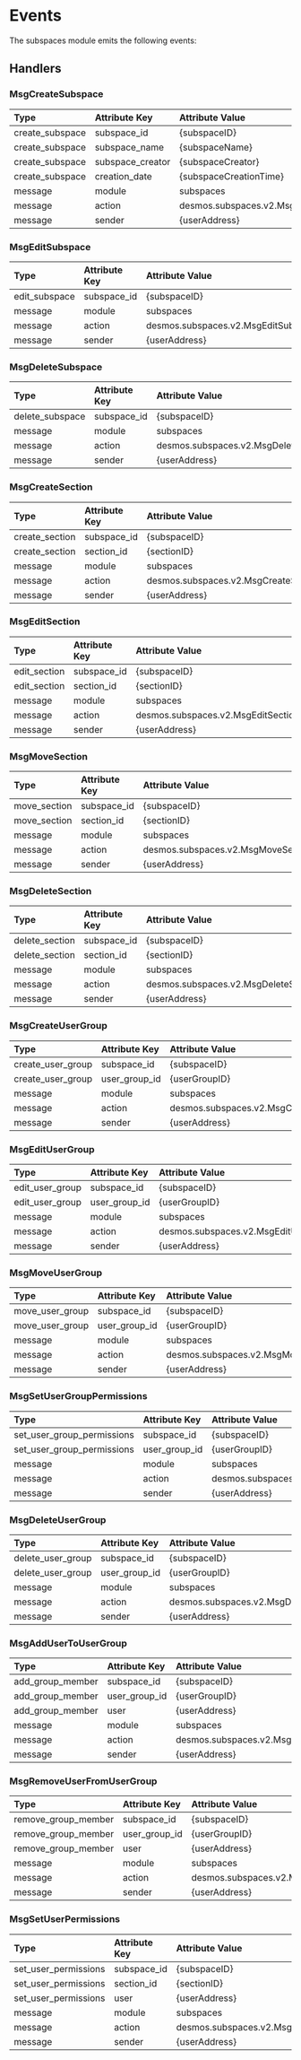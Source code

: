 <!--
order: 4
-->

# Events

The subspaces module emits the following events:

## Handlers

### MsgCreateSubspace

| **Type**        | **Attribute Key** | **Attribute Value**                   | 
|:----------------|:------------------|:--------------------------------------|
| create_subspace | subspace_id       | {subspaceID}                          |
| create_subspace | subspace_name     | {subspaceName}                        |
| create_subspace | subspace_creator  | {subspaceCreator}                     |
| create_subspace | creation_date     | {subspaceCreationTime}                |
| message         | module            | subspaces                             |
| message         | action            | desmos.subspaces.v2.MsgCreateSubspace |
| message         | sender            | {userAddress}                         |

### MsgEditSubspace

| **Type**      | **Attribute Key** | **Attribute Value**                 | 
|:--------------|:------------------|:------------------------------------|
| edit_subspace | subspace_id       | {subspaceID}                        |
| message       | module            | subspaces                           |
| message       | action            | desmos.subspaces.v2.MsgEditSubspace |
| message       | sender            | {userAddress}                       |


### MsgDeleteSubspace

| **Type**        | **Attribute Key** | **Attribute Value**                   | 
|:----------------|:------------------|:--------------------------------------|
| delete_subspace | subspace_id       | {subspaceID}                          |
| message         | module            | subspaces                             |
| message         | action            | desmos.subspaces.v2.MsgDeleteSubspace |
| message         | sender            | {userAddress}                         |

### MsgCreateSection

| **Type**       | **Attribute Key** | **Attribute Value**                   |
|:---------------|:------------------|:--------------------------------------|
| create_section | subspace_id        | {subspaceID}                          |
| create_section | section_id         | {sectionID}                           |
| message        | module             | subspaces                             |
| message        | action             | desmos.subspaces.v2.MsgCreateSection  |
| message        | sender             | {userAddress}                         |

### MsgEditSection

| **Type**     | **Attribute Key** | **Attribute Value**          | 
|:-------------|:------------------|:-----------------------------|
| edit_section | subspace_id | {subspaceID}                       |
| edit_section | section_id  | {sectionID}                        |
| message      | module      | subspaces                          |
| message      | action      | desmos.subspaces.v2.MsgEditSection |
| message      | sender      | {userAddress}                      |

### MsgMoveSection

| **Type**     | **Attribute Key** | **Attribute Value**                | 
|:-------------|:------------------|:-----------------------------------|
| move_section | subspace_id       | {subspaceID}                       |
| move_section | section_id        | {sectionID}                        |
| message      | module            | subspaces                          |
| message      | action            | desmos.subspaces.v2.MsgMoveSection |
| message      | sender            | {userAddress}                      |

### MsgDeleteSection

| **Type**       | **Attribute Key** | **Attribute Value**                  | 
|:---------------|:------------------|:-------------------------------------|
| delete_section | subspace_id       | {subspaceID}                         |
| delete_section | section_id        | {sectionID}                          |
| message        | module            | subspaces                            |
| message        | action            | desmos.subspaces.v2.MsgDeleteSection |
| message        | sender            | {userAddress}                        |

### MsgCreateUserGroup

| **Type**        | **Attribute Key** | **Attribute Value**                    | 
|:----------------|:------------------|:---------------------------------------|
| create_user_group | subspace_id     | {subspaceID}                           |    
| create_user_group | user_group_id   | {userGroupID}                          |    
| message           | module          | subspaces                              |
| message           | action          | desmos.subspaces.v2.MsgCreateUserGroup |
| message           | sender          | {userAddress}                          |

### MsgEditUserGroup

| **Type**        | **Attribute Key** | **Attribute Value**                  | 
|:----------------|:------------------|:-------------------------------------|
| edit_user_group | subspace_id       | {subspaceID}                         |
| edit_user_group | user_group_id     | {userGroupID}                        |
| message         | module            | subspaces                            |
| message         | action            | desmos.subspaces.v2.MsgEditUserGroup |
| message         | sender            | {userAddress}                        |

### MsgMoveUserGroup

| **Type**        | **Attribute Key** | **Attribute Value**                  | 
|:----------------|:------------------|:-------------------------------------|
| move_user_group | subspace_id       | {subspaceID}                         |
| move_user_group | user_group_id     | {userGroupID}                        |
| message         | module            | subspaces                            |
| message         | action            | desmos.subspaces.v2.MsgMoveUserGroup |
| message         | sender            | {userAddress}                        |

### MsgSetUserGroupPermissions

| **Type**                   | **Attribute Key** | **Attribute Value**                            | 
|:---------------------------|:------------------|:-----------------------------------------------|
| set_user_group_permissions | subspace_id       | {subspaceID}                                   |
| set_user_group_permissions | user_group_id     | {userGroupID}                                  |
| message                    | module            | subspaces                                      |
| message                    | action            | desmos.subspaces.v2.MsgSetUserGroupPermissions |
| message                    | sender            | {userAddress}                                  |

### MsgDeleteUserGroup

| **Type**          | **Attribute Key** | **Attribute Value**                    | 
|:------------------|:------------------|:---------------------------------------|
| delete_user_group | subspace_id       | {subspaceID}                           |
| delete_user_group | user_group_id     | {userGroupID}                          |
| message           | module            | subspaces                              |
| message           | action            | desmos.subspaces.v2.MsgDeleteUserGroup |
| message           | sender            | {userAddress}                          |

### MsgAddUserToUserGroup

| **Type**         | **Attribute Key** | **Attribute Value**                       | 
|:-----------------|:------------------|:------------------------------------------|
| add_group_member | subspace_id       | {subspaceID}                              |
| add_group_member | user_group_id     | {userGroupID}                             |
| add_group_member | user              | {userAddress}                             |
| message          | module            | subspaces                                 |
| message          | action            | desmos.subspaces.v2.MsgAddUserToUserGroup |
| message          | sender            | {userAddress}                             |

### MsgRemoveUserFromUserGroup

| **Type**            | **Attribute Key** | **Attribute Value**                            | 
|:--------------------|:------------------|:-----------------------------------------------|
| remove_group_member | subspace_id       | {subspaceID}                                   |
| remove_group_member | user_group_id     | {userGroupID}                                  |
| remove_group_member | user              | {userAddress}                                  |
| message             | module            | subspaces                                      |
| message             | action            | desmos.subspaces.v2.MsgRemoveUserFromUserGroup |
| message             | sender            | {userAddress}                                  |

### MsgSetUserPermissions

| **Type**             | **Attribute Key** | **Attribute Value**                 | 
|:---------------------|:------------------|:------------------------------------|
| set_user_permissions | subspace_id       | {subspaceID}                        |
| set_user_permissions | section_id        | {sectionID}                         |
| set_user_permissions | user              | {userAddress}                       |
| message              | module            | subspaces                           |
| message              | action            | desmos.subspaces.v2.MsgEditSubspace |
| message              | sender            | {userAddress}                       |